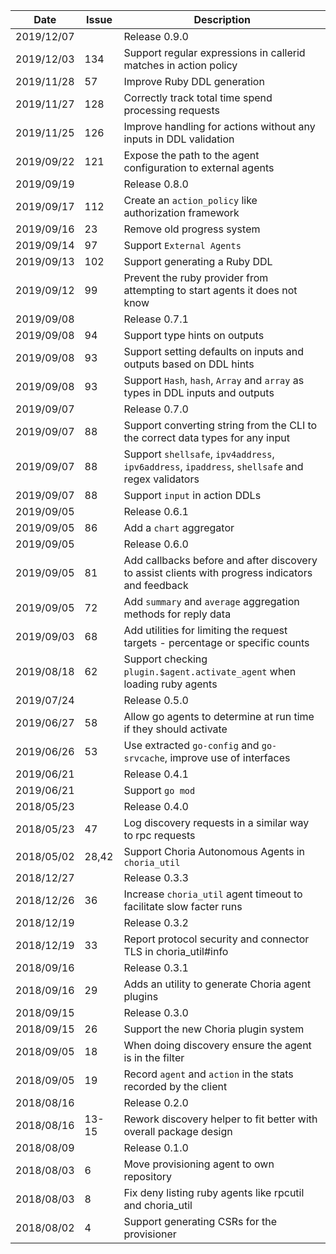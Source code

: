 |Date      |Issue |Description                                                                                              |
|----------|------|---------------------------------------------------------------------------------------------------------|
|2019/12/07|      |Release 0.9.0                                                                                            |
|2019/12/03|134   |Support regular expressions in callerid matches in action policy                                         |
|2019/11/28|57    |Improve Ruby DDL generation                                                                              |
|2019/11/27|128   |Correctly track total time spend processing requests                                                     |
|2019/11/25|126   |Improve handling for actions without any inputs in DDL validation                                        |
|2019/09/22|121   |Expose the path to the agent configuration to external agents                                            |
|2019/09/19|      |Release 0.8.0                                                                                            |
|2019/09/17|112   |Create an `action_policy` like authorization framework                                                   |
|2019/09/16|23    |Remove old progress system                                                                               |
|2019/09/14|97    |Support `External Agents`                                                                                |
|2019/09/13|102   |Support generating a Ruby DDL                                                                            |
|2019/09/12|99    |Prevent the ruby provider from attempting to start agents it does not know                               |
|2019/09/08|      |Release 0.7.1                                                                                            |
|2019/09/08|94    |Support type hints on outputs                                                                            |
|2019/09/08|93    |Support setting defaults on inputs and outputs based on DDL hints                                        |
|2019/09/08|93    |Support `Hash`, `hash`, `Array` and `array` as types in DDL inputs and outputs                           |
|2019/09/07|      |Release 0.7.0                                                                                            |
|2019/09/07|88    |Support converting string from the CLI to the correct data types for any input                           |
|2019/09/07|88    |Support `shellsafe`, `ipv4address`, `ipv6address`, `ipaddress`, `shellsafe` and regex validators         |
|2019/09/07|88    |Support `input` in action DDLs                                                                           |
|2019/09/05|      |Release 0.6.1                                                                                            |
|2019/09/05|86    |Add a `chart` aggregator                                                                                 |
|2019/09/05|      |Release 0.6.0                                                                                            |
|2019/09/05|81    |Add callbacks before and after discovery to assist clients with progress indicators and feedback         |
|2019/09/05|72    |Add `summary` and `average` aggregation methods for reply data                                           |
|2019/09/03|68    |Add utilities for limiting the request targets - percentage or specific counts                           |
|2019/08/18|62    |Support checking `plugin.$agent.activate_agent` when loading ruby agents                                 |
|2019/07/24|      |Release 0.5.0                                                                                            |
|2019/06/27|58    |Allow go agents to determine at run time if they should activate                                         |
|2019/06/26|53    |Use extracted `go-config` and `go-srvcache`, improve use of interfaces                                   |
|2019/06/21|      |Release 0.4.1                                                                                            |
|2019/06/21|      |Support `go mod`                                                                                         |
|2018/05/23|      |Release 0.4.0                                                                                            |
|2018/05/23|47    |Log discovery requests in a similar way to rpc requests                                                  |
|2018/05/02|28,42 |Support Choria Autonomous Agents in `choria_util`                                                        |
|2018/12/27|      |Release 0.3.3                                                                                            |
|2018/12/26|36    |Increase `choria_util` agent timeout to facilitate slow facter runs                                      |
|2018/12/19|      |Release 0.3.2                                                                                            |
|2018/12/19|33    |Report protocol security and connector TLS in choria_util#info                                           |
|2018/09/16|      |Release 0.3.1                                                                                            |
|2018/09/16|29    |Adds an utility to generate Choria agent plugins                                                         |
|2018/09/15|      |Release 0.3.0                                                                                            |
|2018/09/15|26    |Support the new Choria plugin system                                                                     |
|2018/09/05|18    |When doing discovery ensure the agent is in the filter                                                   |
|2018/09/05|19    |Record `agent` and `action` in the stats recorded by the client                                          |
|2018/08/16|      |Release 0.2.0                                                                                            |
|2018/08/16|13-15 |Rework discovery helper to fit better with overall package design                                        |
|2018/08/09|      |Release 0.1.0                                                                                            |
|2018/08/03|6     |Move provisioning agent to own repository                                                                |
|2018/08/03|8     |Fix deny listing ruby agents like rpcutil and choria_util                                                |
|2018/08/02|4     |Support generating CSRs for the provisioner                                                              |
